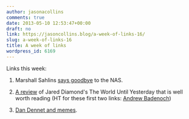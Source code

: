 ```yaml
---
author: jasonacollins
comments: true
date: 2013-05-10 12:53:47+00:00
draft: no
link: https://jasoncollins.blog/a-week-of-links-16/
slug: a-week-of-links-16
title: A week of links
wordpress_id: 6169
---
```


Links this week:



	
  1. Marshall Sahlins [says goodbye](http://anthroniche.com/darkness_documents/0632.pdf) to the NAS.

	
  2. [A review](http://www.columbia.edu/~saw2156/HunterBlatherer.pdf) of Jared Diamond's The World Until Yesterday that is well worth reading (HT for these first two links: [Andrew Badenoch](https://twitter.com/evolvify))

  3. [Dan Dennet and memes](http://www.replicatedtypo.com/more-on-dennett-on-memes/6249.html).


